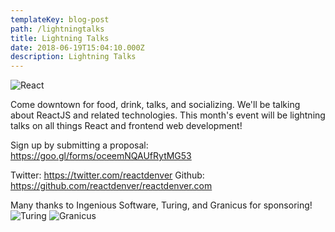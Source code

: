 ```yaml
---
templateKey: blog-post
path: /lightningtalks
title: Lightning Talks
date: 2018-06-19T15:04:10.000Z
description: Lightning Talks
---
```

![React](https://cdn.colorlib.com/wp/wp-content/uploads/sites/2/react-dev-tools-logo.jpg)

Come downtown for food, drink, talks, and socializing. We'll be talking about ReactJS and related technologies. This month's event will be lightning talks on all things React and frontend web development!

Sign up by submitting a proposal: https://goo.gl/forms/oceemNQAUfRytMG53

Twitter: https://twitter.com/reactdenver
Github: https://github.com/reactdenver/reactdenver.com

Many thanks to Ingenious Software, Turing, and Granicus for sponsoring!
![Turing](http://usascholarships.com/wp-content/uploads/2015/07/turning.jpg)
![Granicus](https://pbs.twimg.com/profile_images/839580655478460416/b_bsq3KF_400x400.jpg)